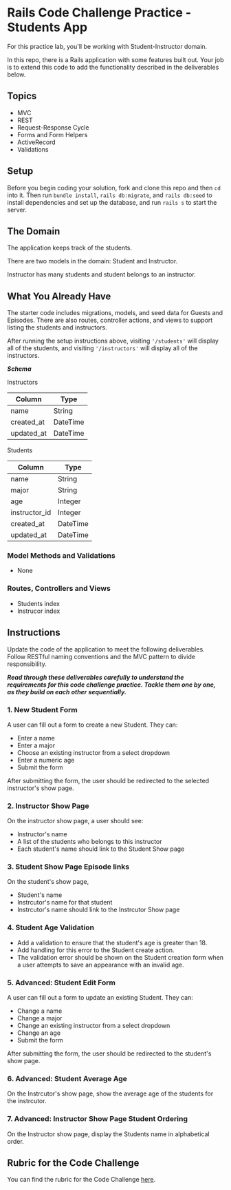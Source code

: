 # Rails Code Challenge Practice - Students App

For this practice lab, you'll be working with Student-Instructor domain.

In this repo, there is a Rails application with some features built out. Your job is to extend this code to add the functionality described in the deliverables below.

## Topics

- MVC
- REST
- Request-Response Cycle
- Forms and Form Helpers
- ActiveRecord
- Validations

## Setup

Before you begin coding your solution, fork and clone this repo and then `cd` into it. Then run `bundle install`, `rails db:migrate`, and `rails db:seed` to install dependencies and set up the database, and run `rails s` to start the server.

## The Domain

The application keeps track of the students.

There are two models in the domain: Student and Instructor.

Instructor has many students and student belongs to an instructor.

## What You Already Have

The starter code includes migrations, models, and seed data for Guests and Episodes. There are also routes, controller actions, and views to support listing the students and instructors.

After running the setup instructions above, visiting `'/students'` will display all of the students, and visiting `'/instructors'` will display all of the instructors.

***Schema***

Instructors

| Column | Type |
| ------------- | ------------- |
| name  | String  |
| created_at  | DateTime  |
| updated_at  | DateTime  |

Students

| Column | Type |
| ------------- | ------------- |
| name  | String  |
| major  | String  |
| age  | Integer  |
| instructor_id  | Integer  |
| created_at  | DateTime  |
| updated_at  | DateTime  |

### Model Methods and Validations

- None

### Routes, Controllers and Views

- Students index
- Instrucor index

## Instructions

Update the code of the application to meet the following deliverables. Follow RESTful naming conventions and the MVC pattern to divide responsibility.

***Read through these deliverables carefully to understand the requirements for this code challenge practice. Tackle them one by one, as they build on each other sequentially.***


### 1. New Student Form

A user can fill out a form to create a new Student. They can:

- Enter a name
- Enter a major
- Choose an existing instructor from a select dropdown
- Enter a numeric age
- Submit the form

After submitting the form, the user should be redirected to the selected instructor's show page.

### 2. Instructor Show Page

On the instructor show page, a user should see:

- Instructor's name
- A list of the students who belongs to this instructor
- Each student's name should link to the Student Show page

### 3. Student Show Page Episode links

On the student's show page,

- Student's name
- Instrcutor's name for that student
- Instrcutor's name should link to the Instrcutor Show page

### 4. Student Age Validation

- Add a validation to ensure that the student's age is greater than 18.
- Add handling for this error to the Student create action.
- The validation error should be shown on the Student creation form when a user attempts to save an appearance with an invalid age.

### 5. Advanced: Student Edit Form

A user can fill out a form to update an existing Student. They can:

- Change a name
- Change a major
- Change an existing instructor from a select dropdown
- Change an age
- Submit the form

After submitting the form, the user should be redirected to the student's show page.

### 6. Advanced: Student Average Age

On the Instrcutor's show page, show the average age of the students for the instrcutor.

### 7. Advanced: Instructor Show Page Student Ordering

On the Instructor show page, display the Students name in alphabetical order.

## Rubric for the Code Challenge

You can find the rubric for the Code Challenge [here](https://docs.google.com/document/d/1ttJQ1j4Gj2R6Q-Cu3eoseqXjqz1E1indMlIa9kejL4g/edit#heading=h.yi3uaat3he4a).